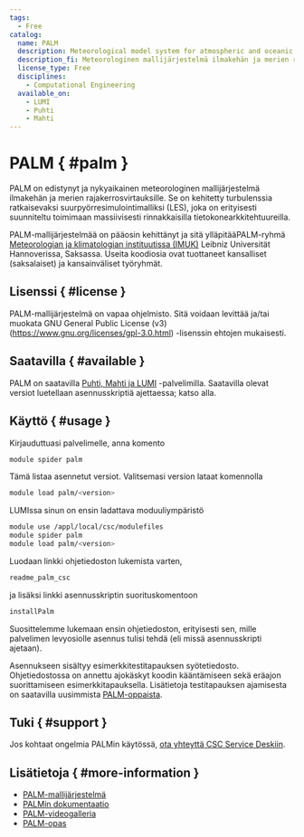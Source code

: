 ```yaml
---
tags:
  - Free
catalog:
  name: PALM
  description: Meteorological model system for atmospheric and oceanic boundary-layer flows
  description_fi: Meteorologinen mallijärjestelmä ilmakehän ja merien rajakerrosvirtauksille
  license_type: Free
  disciplines:
    - Computational Engineering
  available_on:
    - LUMI
    - Puhti
    - Mahti
---
```


# PALM { #palm }

PALM on edistynyt ja nykyaikainen meteorologinen mallijärjestelmä ilmakehän ja merien rajakerrosvirtauksille. Se on kehitetty turbulenssia ratkaisevaksi suurpyörresimulointimalliksi (LES), joka on erityisesti suunniteltu toimimaan massiivisesti rinnakkaisilla tietokonearkkitehtuureilla.

PALM-mallijärjestelmää on pääosin kehittänyt ja sitä ylläpitää ​PALM-ryhmä ​[Meteorologian ja klimatologian instituutissa (IMUK)](https://www.muk.uni-hannover.de/?&L=1) Leibniz Universität Hannoverissa, Saksassa. Useita koodiosia ovat tuottaneet kansalliset (saksalaiset) ja kansainväliset työryhmät.

## Lisenssi { #license }

PALM-mallijärjestelmä on vapaa ohjelmisto. Sitä voidaan levittää ja/tai muokata GNU General Public License (v3)(https://www.gnu.org/licenses/gpl-3.0.html) -lisenssin ehtojen mukaisesti.

## Saatavilla { #available }

PALM on saatavilla [Puhti, Mahti ja LUMI](../computing/available-systems.md) -palvelimilla. Saatavilla olevat versiot luetellaan asennusskriptiä ajettaessa; katso alla.

## Käyttö { #usage }

Kirjauduttuasi palvelimelle, anna komento

```bash
module spider palm
```

Tämä listaa asennetut versiot. Valitsemasi version lataat komennolla

```bash
module load palm/<version>
```

LUMIssa sinun on ensin ladattava moduuliympäristö

```bash
module use /appl/local/csc/modulefiles
module spider palm
module load palm/<version>
```

Luodaan linkki ohjetiedoston lukemista varten,

```bash
readme_palm_csc
```

ja lisäksi linkki asennusskriptin suorituskomentoon

```bash
installPalm
```

Suosittelemme lukemaan ensin ohjetiedoston, erityisesti sen, mille palvelimen levyosiolle asennus tulisi tehdä (eli missä asennusskripti ajetaan).

Asennukseen sisältyy esimerkkitestitapauksen syötetiedosto. Ohjetiedostossa on annettu ajokäskyt koodin kääntämiseen sekä eräajon suorittamiseen esimerkkitapauksella. Lisätietoja testitapauksen ajamisesta on saatavilla uusimmista [PALM-oppaista](https://palm.muk.uni-hannover.de/trac/wiki/doc/tut/palm#Exercisepresentations).

## Tuki { #support }

Jos kohtaat ongelmia PALMin käytössä, [ota yhteyttä CSC Service Deskiin](../support/contact.md).

## Lisätietoja { #more-information }

* [PALM-mallijärjestelmä](https://palm.muk.uni-hannover.de/trac)
* [PALMin dokumentaatio](https://palm.muk.uni-hannover.de/trac/wiki/doc)
* [PALM-videogalleria](https://palm.muk.uni-hannover.de/trac/wiki/gallery/movies)
* [PALM-opas](https://palm.muk.uni-hannover.de/trac/wiki/doc/tut/palm#Exercisepresentations)